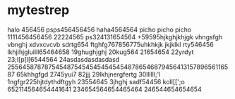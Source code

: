 # mytestrep
halo 456456
psps456456456
haha4564564
picho picho picho
1111456456456
22224565
ps324131654564
+59595hjkghjkhjgk
vhngsfgh
vbnghj
xdvxcvcvb
sdrtg654
ftghfg767856775uhkhkjk
jkjklkl
rty546456
lkhjihjgluilil65464658
19ghughjghj
20kug564
21654654
22yrdyt
23;l[p[l[6544564
24asdasdasdasdasd
25564587878754548754545454545454878654687945641315789656116587
65khhgfgd
2745yui7
82jjj
29lkhjnergfertg
30llllll;'l
1ngfgr225hjtdythdftgyh
23554645
3jhghj
sadf54456
koll[[';o
652114564654441641
234654564654465464
246544654654654
